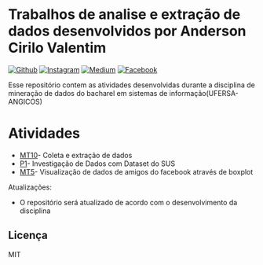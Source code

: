 # Trabalhos de analise e extração de dados desenvolvidos por Anderson Cirilo Valentim 

[![Github]()](https://github.com/Vectro26/DataMining)
[![Instagram]()](https://www.instagram.com/andersec_valentim/)
[![Medium]()](https://medium.com/@andersonvalentim)
[![Facebook]()](https://www.facebook.com/anderson.valentim26)



Esse repositório contem as atividades desenvolvidas durante a disciplina de mineração de dados do bacharel em sistemas de informação(UFERSA-ANGICOS)



# Atividades 

  * [MT10]- Coleta e extração de dados 
  * [P1]- Investigação de Dados com Dataset do SUS 
  * [MT5]- Visualização de dados de amigos do facebook através de boxplot 
  


Atualizações:
  - O repositório será atualizado de acordo com o desenvolvimento da disciplina
 

Licença
----

MIT



   [MT10]: <https://github.com/Vectro26/DataMining/tree/master/2018.2/Anderson/MT10>
   [P1]: <https://github.com/Vectro26/DataMining/tree/master/2018.2/Anderson/P1/Investiga%C3%A7%C3%A3o%20de%20Dad>
   [MT5]: <https://github.com/Vectro26/DataMining/blob/master/2018.2/Anderson/MT5/MT5.md>
